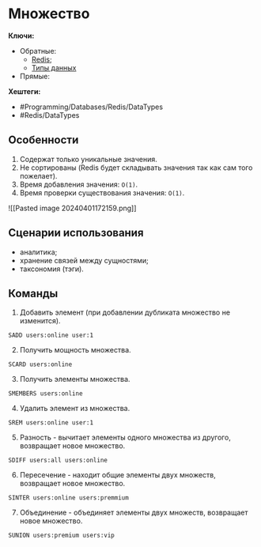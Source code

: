 
# Множество

**Ключи:**
- Обратные:
	- [Redis](redis);
	- [Типы данных](redis-data-types)
- Прямые:

**Хештеги:** 
- #Programming/Databases/Redis/DataTypes
- #Redis/DataTypes

## Особенности

1) Содержат только уникальные значения.
2) Не сортированы (Redis будет складывать значения так как сам того пожелает).
3) Время добавления значения: `O(1)`.
4) Время проверки существования значения: `O(1)`.

![[Pasted image 20240401172159.png]]

## Сценарии использования

- аналитика;
- хранение связей между сущностями;
- таксономия (тэги).

## Команды

1) Добавить элемент (при добавлении дубликата множество не изменится).
```redis
SADD users:online user:1
```

2) Получить мощность множества.
```redis
SCARD users:online
```

3) Получить элементы множества.
```redis
SMEMBERS users:online
```

4) Удалить элемент из множества.
```redis
SREM users:online user:1
```

5) Разность - вычитает элементы одного множества из другого, возвращает новое множество.
```redis
SDIFF users:all users:online
```

6) Пересечение - находит общие элементы двух множеств, возвращает новое множество.
```redis
SINTER users:online users:premmium
```

7) Объединение - объединяет элементы двух множеств, возвращает новое множество.
```redis
SUNION users:premium users:vip
```